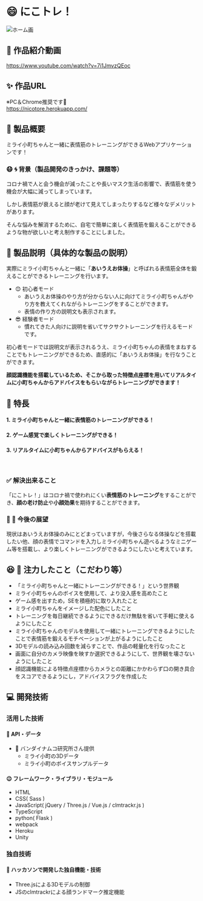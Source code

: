 # &#x1f604; にこトレ！

![ホーム画](https://user-images.githubusercontent.com/63311737/139374114-96d9272c-06b6-4e0b-a0b1-987909a693e4.png)

## &#x1f3a5; 作品紹介動画
https://www.youtube.com/watch?v=7i1JmvzQEoc
<br>

## &#x2728; 作品URL
※PC＆Chrome推奨です&#x1f647;
<br>
https://nicotore.herokuapp.com/
<br>

## &#x1f4aa; 製品概要
ミライ小町ちゃんと一緒に表情筋のトレーニングができるWebアプリケーションです！

### &#x1f637; &#x1f300; 背景（製品開発のきっかけ、課題等）
コロナ禍で人と会う機会が減ったことや長いマスク生活の影響で、表情筋を使う機会が大幅に減ってしまっています。

しかし表情筋が衰えると顔が老けて見えてしまったりするなど様々なデメリットがあります。

そんな悩みを解消するために、自宅で簡単に楽しく表情筋を鍛えることができるような物が欲しいと考え制作することにしました。

## &#x1f4dd; 製品説明（具体的な製品の説明）

実際にミライ小町ちゃんと一緒に「**あいうえお体操**」と呼ばれる表情筋全体を鍛えることができるトレーニングを行います。

- &#x1f60a; 初心者モード
  - あいうえお体操のやり方が分からない人に向けてミライ小町ちゃんがやり方を教えてくれながらトレーニングをすることができます。
  - 表情の作り方の説明文も表示されます。
- &#x1f60e; 経験者モード
  - 慣れてきた人向けに説明を省いてサクサクトレーニングを行えるモードです。

初心者モードでは説明文が表示されるうえ、ミライ小町ちゃんの表情をまねすることでもトレーニングができるため、直感的に「あいうえお体操」を行なうことができます。

**顔認識機能を搭載しているため、そこから取った特徴点座標を用いてリアルタイムに小町ちゃんからアドバイスをもらいながらトレーニングができます！**

## &#x1f973; 特長

#### 1. ミライ小町ちゃんと一緒に表情筋のトレーニングができる！
#### 2. ゲーム感覚で楽しくトレーニングができる！
#### 3. リアルタイムに小町ちゃんからアドバイスがもらえる！
<br>

### &#x2705; 解決出来ること
「にこトレ！」はコロナ禍で使われにくい**表情筋のトレーニング**をすることができ、**顔の老け防止**や**小顔効果**を期待することができます。

### &#x1f31f; &#x1f52d; 今後の展望

現状はあいうえお体操のみにとどまっていますが，今後さらなる体操などを搭載したい他、顔の表情でコマンドを入力しミライ小町ちゃん遊べるようなミニゲーム等を搭載し、より楽しくトレーニングができるようにしたいと考えています。

## &#x1f606; &#x1f4af; 注力したこと（こだわり等）
* 「ミライ小町ちゃんと一緒にトレーニングができる！」という世界観
* ミライ小町ちゃんのボイスを使用して、より没入感を高めたこと
* ゲーム感を出すため，SEを積極的に取り入れたこと
* ミライ小町ちゃんをイメージした配色にしたこと
* トレーニングを毎日継続できるようにできるだけ無駄を省いて手軽に使えるようにしたこと
* ミライ小町ちゃんのモデルを使用して一緒にトレーニングできるようにしたことで表情筋を鍛えるモチベーションが上がるようにしたこと
* 3Dモデルの読み込み回数を減らすことで、作品の軽量化を行なったこと
* 画面に自分のカメラ映像を映すか選択できるようにして、世界観を壊さないようにしたこと
* 顔認識機能による特徴点座標からカメラとの距離にかかわらず口の開き具合をスコアできるようにし，アドバイスフラグを作成した

## &#x1f4bb; 開発技術
### 活用した技術
#### &#x1f4c1; API・データ
* &#x1f64c; バンダイナムコ研究所さん提供
  - ミライ小町の3Dデータ
  - ミライ小町のボイスサンプルデータ


#### &#x1f609; フレームワーク・ライブラリ・モジュール
* HTML
* CSS( Sass )
* JavaScript( jQuery / Three.js / Vue.js / clmtrackr.js )
* TypeScript
* python( Flask )
* webpack
* Heroku
* Unity

### 独自技術
#### &#x1f527; ハッカソンで開発した独自機能・技術
* Three.jsによる3Dモデルの制御
* JSのclmtrackrによる顔ランドマーク推定機能
